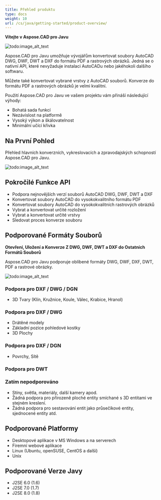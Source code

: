 ```yaml
---
title: Přehled produktu
type: docs
weight: 10
url: /cs/java/getting-started/product-overview/
---
```


**Vítejte v Aspose.CAD pro Javu**

![todo:image_alt_text](https://i.imgur.com/qHeCKck.png)

Aspose.CAD pro Javu umožňuje vývojářům konvertovat soubory AutoCAD DWG, DWF, DWT a DXF do formátu PDF a rastrových obrázků. Jedná se o nativní API, které nevyžaduje instalaci AutoCADu nebo jakéhokoli dalšího softwaru.

Můžete také konvertovat vybrané vrstvy z AutoCAD souborů. Konverze do formátu PDF a rastrových obrázků je velmi kvalitní.

Použití Aspose.CAD pro Javu ve vašem projektu vám přináší následující výhody:

- Bohatá sada funkcí
- Nezávislost na platformě
- Vysoký výkon a škálovatelnost
- Minimální učící křivka

## **Na První Pohled**
Přehled hlavních konverzních, vykreslovacích a zpravodajských schopností Aspose.CAD pro Javu.

![todo:image_alt_text](https://i.imgur.com/vLNnhkj.png)

## **Pokročilé Funkce API**
- Podpora nejnovějších verzí souborů AutoCAD DWG, DWF, DWT a DXF
- Konvertovat soubory AutoCAD do vysokokvalitního formátu PDF
- Konvertovat soubory AutoCAD do vysokokvalitních rastrových obrázků
- Vybrat a konvertovat určité rozložení
- Vybrat a konvertovat určité vrstvy
- Sledovat proces konverze souboru

## **Podporované Formáty Souborů**
**Otevření, Uložení a Konverze Z DWG, DWF, DWT a DXF do Ostatních Formátů Souborů**

Aspose.CAD pro Javu podporuje oblíbené formáty DWG, DWF, DXF, DWT, PDF a rastrové obrázky.

![todo:image_alt_text](/cad/_assets/java/product-overview_1.png)

### **Podpora pro DXF / DWG / DGN**
- 3D Tvary (Klín, Kružnice, Koule, Válec, Krabice, Hranol)
### **Podpora pro DXF / DWG**
- Drátěné modely
- Základní pozice pohledové kostky
- 3D Plochy
### **Podpora pro DXF / DGN**
- Povrchy, Sítě
### **Podpora pro DWT**

### **Zatím nepodporováno**
- Stíny, světla, materiály, další kamery apod.
- Žádná podpora pro přirozeně ploché entity smíchané s 3D entitami ve stejném kreslení.
- Žádná podpora pro sestavování entit jako průsečíkové entity, sjednocené entity atd.

## **Podporované Platformy**
- Desktopové aplikace v MS Windows a na serverech
- Firemní webové aplikace
- Linux (Ubuntu, openSUSE, CentOS a další)
- Unix

## **Podporované Verze Javy**
- J2SE 6.0 (1.6)
- J2SE 7.0 (1.7)
- J2SE 8.0 (1.8)
